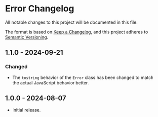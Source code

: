 # Error Changelog

All notable changes to this project will be documented in this file.

The format is based on [Keep a Changelog](https://keepachangelog.com/en/1.0.0/),
and this project adheres to [Semantic Versioning](https://semver.org/spec/v2.0.0.html).

## 1.1.0 - 2024-09-21

### Changed

- The `tostring` behavior of the `Error` class has been changed to match the actual JavaScript behavior better.

## 1.0.0 - 2024-08-07

- Initial release.

